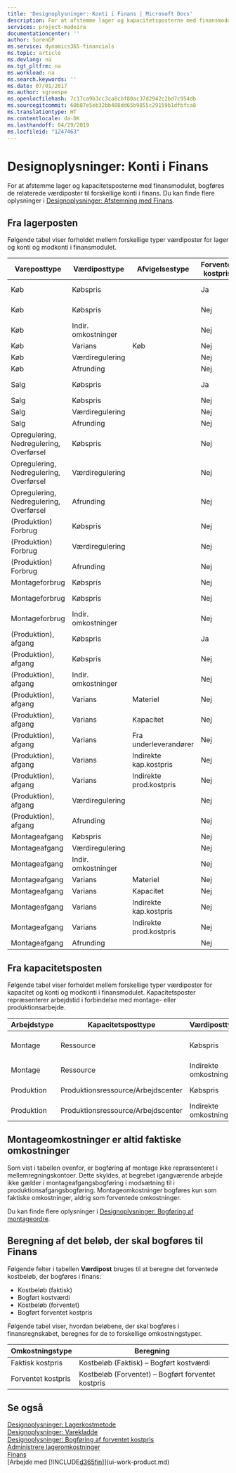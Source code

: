 ```yaml
---
title: 'Designoplysninger: Konti i Finans | Microsoft Docs'
description: For at afstemme lager og kapacitetsposterne med finansmodulet, bogføres de relaterede værdiposter til forskellige konti i finans.
services: project-madeira
documentationcenter: ''
author: SorenGP
ms.service: dynamics365-financials
ms.topic: article
ms.devlang: na
ms.tgt_pltfrm: na
ms.workload: na
ms.search.keywords: ''
ms.date: 07/01/2017
ms.author: sgroespe
ms.openlocfilehash: 7c17ca9b3cc3ca8cbf80ac37d2942c2bd7c954db
ms.sourcegitcommit: 60b87e5eb32bb408dd65b9855c29159b1dfbfca8
ms.translationtype: HT
ms.contentlocale: da-DK
ms.lasthandoff: 04/29/2019
ms.locfileid: "1247463"
---
```

# <a name="design-details-accounts-in-the-general-ledger"></a>Designoplysninger: Konti i Finans
For at afstemme lager og kapacitetsposterne med finansmodulet, bogføres de relaterede værdiposter til forskellige konti i finans. Du kan finde flere oplysninger i [Designoplysninger: Afstemning med Finans](design-details-reconciliation-with-the-general-ledger.md).  

## <a name="from-the-inventory-ledger"></a>Fra lagerposten  
Følgende tabel viser forholdet mellem forskellige typer værdiposter for lager og konti og modkonti i finansmodulet.  

|**Vareposttype**|**Værdiposttype**|**Afvigelsestype**|**Forventet kostpris**|**Konto**|**Modkonto**|  
|--------------------------------|--------------------------|-----------------------|-----------------------|-----------------|---------------------------|  
|Køb|Købspris||Ja|Lager (mellemregningskonto)|Lagerperiod.konto (mellemkto.)|  
|Køb|Købspris||Nej|Lagerbeholdning|Tillagte direkte omkostninger|  
|Køb|Indir. omkostninger||Nej|Lagerbeholdning|Tillagte indir. prod.omkostn.|  
|Køb|Varians|Køb|Nej|Lagerbeholdning|Købsafvigelse|  
|Køb|Værdiregulering||Nej|Lagerbeholdning|Lagerregulering|  
|Køb|Afrunding||Nej|Lagerbeholdning|Lagerregulering|  
|Salg|Købspris||Ja|Lager (mellemregningskonto)|Vareforbrug (mellemkto.)|  
|Salg|Købspris||Nej|Lagerbeholdning|VAREFORBRUG|  
|Salg|Værdiregulering||Nej|Lagerbeholdning|Lagerregulering|  
|Salg|Afrunding||Nej|Lagerbeholdning|Lagerregulering|  
|Opregulering, Nedregulering, Overførsel|Købspris||Nej|Lagerbeholdning|Lagerregulering|  
|Opregulering, Nedregulering, Overførsel|Værdiregulering||Nej|Lagerbeholdning|Lagerregulering|  
|Opregulering, Nedregulering, Overførsel|Afrunding||Nej|Lagerbeholdning|Lagerregulering|  
|(Produktion) Forbrug|Købspris||Nej|Lagerbeholdning|Igv. arb|  
|(Produktion) Forbrug|Værdiregulering||Nej|Lagerbeholdning|Lagerregulering|  
|(Produktion) Forbrug|Afrunding||Nej|Lagerbeholdning|Lagerregulering|  
|Montageforbrug|Købspris||Nej|Lagerbeholdning|Lagerregulering|  
|Montageforbrug|Købspris||Nej|Tillagte direkte omkostninger|Lagerregulering|  
|Montageforbrug|Indir. omkostninger||Nej|Tillagte indir. prod.omkostn.|Lagerregulering|  
|(Produktion), afgang|Købspris||Ja|Lager (mellemregningskonto)|Igv. arb|  
|(Produktion), afgang|Købspris||Nej|Lagerbeholdning|Igv. arb|  
|(Produktion), afgang|Indir. omkostninger||Nej|Lagerbeholdning|Tillagte indir. prod.omkostn.|  
|(Produktion), afgang|Varians|Materiel|Nej|Lagerbeholdning|Mat.kost.afvigelse|  
|(Produktion), afgang|Varians|Kapacitet|Nej|Lagerbeholdning|Kap.kost.afvigelse|  
|(Produktion), afgang|Varians|Fra underleverandører|Nej|Lagerbeholdning|Underlev.kostafvigelse|  
|(Produktion), afgang|Varians|Indirekte kap.kostpris|Nej|Lagerbeholdning|Indir. kap.kostprisafv.|  
|(Produktion), afgang|Varians|Indirekte prod.kostpris|Nej|Lagerbeholdning|Indir. prod.kostprisafv.|  
|(Produktion), afgang|Værdiregulering||Nej|Lagerbeholdning|Lagerregulering|  
|(Produktion), afgang|Afrunding||Nej|Lagerbeholdning|Lagerregulering|  
|Montageafgang|Købspris||Nej|Lagerbeholdning|Lagerregulering|  
|Montageafgang|Værdiregulering||Nej|Lagerbeholdning|Lagerregulering|  
|Montageafgang|Indir. omkostninger||Nej|Lagerbeholdning|Tillagte indir. prod.omkostn.|  
|Montageafgang|Varians|Materiel|Nej|Lagerbeholdning|Mat.kost.afvigelse|  
|Montageafgang|Varians|Kapacitet|Nej|Lagerbeholdning|Kap.kost.afvigelse|  
|Montageafgang|Varians|Indirekte kap.kostpris|Nej|Lagerbeholdning|Indir. kap.kostprisafv.|  
|Montageafgang|Varians|Indirekte prod.kostpris|Nej|Lagerbeholdning|Indir. prod.kostprisafv.|  
|Montageafgang|Afrunding||Nej|Lagerbeholdning|Lagerregulering|  

## <a name="from-the-capacity-ledger"></a>Fra kapacitetsposten  
 Følgende tabel viser forholdet mellem forskellige typer værdiposter for kapacitet og konti og modkonti i finansmodulet. Kapacitetsposter repræsenterer arbejdstid i forbindelse med montage- eller produktionsarbejde.  

|**Arbejdstype**|**Kapacitetsposttype**|**Værdiposttype**|**Konto**|**Modkonto**|  
|-------------------|------------------------------------|--------------------------|-----------------|---------------------------|  
|Montage|Ressource|Købspris|Tillagte direkte omkostninger|Lagerregulering|  
|Montage|Ressource|Indirekte omkostning|Tillagte indir. prod.omkostn.|Lagerregulering|  
|Produktion|Produktionsressource/Arbejdscenter|Købspris|VIA-konto|Tillagte direkte omkostninger|  
|Produktion|Produktionsressource/Arbejdscenter|Indirekte omkostning|VIA-konto|Tillagte indir. prod.omkostn.|  

## <a name="assembly-costs-are-always-actual"></a>Montageomkostninger er altid faktiske omkostninger  
 Som vist i tabellen ovenfor, er bogføring af montage ikke repræsenteret i mellemregningskontoer. Dette skyldes, at begrebet igangværende arbejde ikke gælder i montageafgangsbogføring i modsætning til i produktionsafgangsbogføring. Montageomkostninger bogføres kun som faktiske omkostninger, aldrig som forventede omkostninger.  

 Du kan finde flere oplysninger i [Designoplysninger: Bogføring af montageordre](design-details-assembly-order-posting.md).  

## <a name="calculating-the-amount-to-post-to-the-general-ledger"></a>Beregning af det beløb, der skal bogføres til Finans  
 Følgende felter i tabellen **Værdipost** bruges til at beregne det forventede kostbeløb, der bogføres i finans:  

-   Kostbeløb (faktisk)  
-   Bogført kostværdi  
-   Kostbeløb (forventet)  
-   Bogført forventet kostpris  

Følgende tabel viser, hvordan beløbene, der skal bogføres i finansregnskabet, beregnes for de to forskellige omkostningstyper.  

|Omkostningstype|Beregning|  
|---------------|-----------------|  
|Faktisk kostpris|Kostbeløb (Faktisk) – Bogført kostværdi|  
|Forventet kostpris|Kostbeløb (Forventet) – Bogført forventet kostpris|  

## <a name="see-also"></a>Se også  
 [Designoplysninger: Lagerkostmetode](design-details-inventory-costing.md)   
 [Designoplysninger: Varekladde](design-details-inventory-posting.md)   
 [Designoplysninger: Bogføring af forventet kostpris](design-details-expected-cost-posting.md)  
 [Administrere lageromkostninger](finance-manage-inventory-costs.md)  
 [Finans](finance.md)  
 [Arbejde med [!INCLUDE[d365fin](includes/d365fin_md.md)]](ui-work-product.md)  
